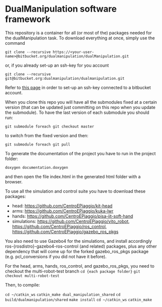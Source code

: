 DualManipulation software framework
==============================

This repository is a container for all (or most of the) packages needed for the dualManipulation task.
To download everything at once, simply use the command

`git clone --recursive https://<your-user-name>@bitbucket.org/dualmanipulation/dualManipulation.git`

or, if you already set-up an ssh-key for you account

`git clone --recursive git@bitbucket.org:dualmanipulation/dualmanipulation.git`

Refer to [this page](https://confluence.atlassian.com/pages/viewpage.action?pageId=270827678) in order to set-up an ssh-key connected to a bitbucket account.

When you clone this repo you will have all the submodules fixed at a certain version (that can be updated just committing on this repo when you update the submodule). To have the last version of each submodule you should run:

`git submodule foreach git checkout master`

to switch from the fixed version and then:

`git submodule foreach git pull`


To generate the documentation of the project you have to run in the project folder:

`doxygen documentation.doxygen`

and then open the file index.html in the generated html folder with a browser.

To use all the simulation and control suite you have to download these packages:

- head: https://github.com/CentroEPiaggio/kit-head
- arms: https://github.com/CentroEPiaggio/kuka-lwr
- hands: https://github.com/CentroEPiaggio/pisa-iit-soft-hand
- simulations: https://github.com/CentroEPiaggio/vito_robot, https://github.com/CentroEPiaggio/ros_control, https://github.com/CentroEPiaggio/gazebo_ros_pkgs

You also need to use Gazebo4 for the simulations, and install accordingly ros-{rosdistro}-gazebo4-ros-control (and related) packages, plus any other dependency that will come up for the forked gazebo_ros_pkgs package (e.g. pcl_conversions if you did not have it before).

For the head, arms, hands, ros_control, and gazebo_ros_pkgs, you need to checkout the multi-robot-test branch
`cd {each package folder}`
`git checkout multi-robot-test`

Then, to compile:

`cd ~/catkin_ws`
`catkin_make dual_manipulation_shared`
`cd build/dualmanipulation/shared`
`make install`
`cd ~/catkin_ws`
`catkin_make`
